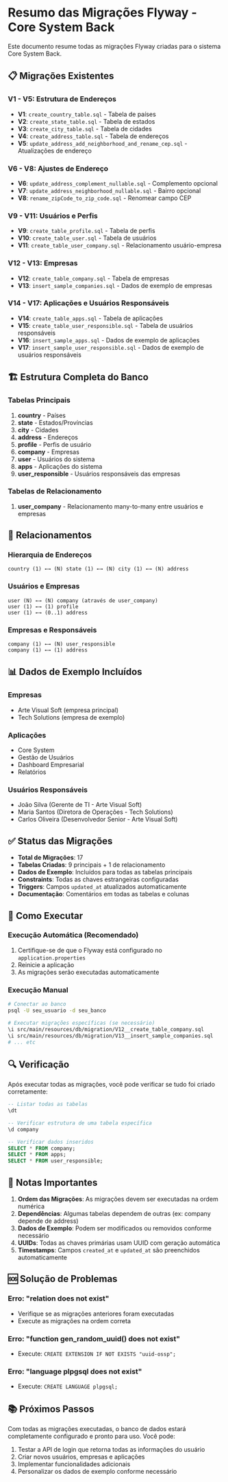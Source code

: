 # Resumo das Migrações Flyway - Core System Back

Este documento resume todas as migrações Flyway criadas para o sistema Core System Back.

## 📋 **Migrações Existentes**

### **V1 - V5: Estrutura de Endereços**
- **V1**: `create_country_table.sql` - Tabela de países
- **V2**: `create_state_table.sql` - Tabela de estados
- **V3**: `create_city_table.sql` - Tabela de cidades
- **V4**: `create_address_table.sql` - Tabela de endereços
- **V5**: `update_address_add_neighborhood_and_rename_cep.sql` - Atualizações de endereço

### **V6 - V8: Ajustes de Endereço**
- **V6**: `update_address_complement_nullable.sql` - Complemento opcional
- **V7**: `update_address_neighborhood_nullable.sql` - Bairro opcional
- **V8**: `rename_zipCode_to_zip_code.sql` - Renomear campo CEP

### **V9 - V11: Usuários e Perfis**
- **V9**: `create_table_profile.sql` - Tabela de perfis
- **V10**: `create_table_user.sql` - Tabela de usuários
- **V11**: `create_table_user_company.sql` - Relacionamento usuário-empresa

### **V12 - V13: Empresas**
- **V12**: `create_table_company.sql` - Tabela de empresas
- **V13**: `insert_sample_companies.sql` - Dados de exemplo de empresas

### **V14 - V17: Aplicações e Usuários Responsáveis**
- **V14**: `create_table_apps.sql` - Tabela de aplicações
- **V15**: `create_table_user_responsible.sql` - Tabela de usuários responsáveis
- **V16**: `insert_sample_apps.sql` - Dados de exemplo de aplicações
- **V17**: `insert_sample_user_responsible.sql` - Dados de exemplo de usuários responsáveis

## 🏗️ **Estrutura Completa do Banco**

### **Tabelas Principais**
1. **country** - Países
2. **state** - Estados/Províncias
3. **city** - Cidades
4. **address** - Endereços
5. **profile** - Perfis de usuário
6. **company** - Empresas
7. **user** - Usuários do sistema
8. **apps** - Aplicações do sistema
9. **user_responsible** - Usuários responsáveis das empresas

### **Tabelas de Relacionamento**
1. **user_company** - Relacionamento many-to-many entre usuários e empresas

## 🔗 **Relacionamentos**

### **Hierarquia de Endereços**
```
country (1) ←→ (N) state (1) ←→ (N) city (1) ←→ (N) address
```

### **Usuários e Empresas**
```
user (N) ←→ (N) company (através de user_company)
user (1) ←→ (1) profile
user (1) ←→ (0..1) address
```

### **Empresas e Responsáveis**
```
company (1) ←→ (N) user_responsible
company (1) ←→ (1) address
```

## 📊 **Dados de Exemplo Incluídos**

### **Empresas**
- Arte Visual Soft (empresa principal)
- Tech Solutions (empresa de exemplo)

### **Aplicações**
- Core System
- Gestão de Usuários
- Dashboard Empresarial
- Relatórios

### **Usuários Responsáveis**
- João Silva (Gerente de TI - Arte Visual Soft)
- Maria Santos (Diretora de Operações - Tech Solutions)
- Carlos Oliveira (Desenvolvedor Senior - Arte Visual Soft)

## ✅ **Status das Migrações**

- **Total de Migrações**: 17
- **Tabelas Criadas**: 9 principais + 1 de relacionamento
- **Dados de Exemplo**: Incluídos para todas as tabelas principais
- **Constraints**: Todas as chaves estrangeiras configuradas
- **Triggers**: Campos `updated_at` atualizados automaticamente
- **Documentação**: Comentários em todas as tabelas e colunas

## 🚀 **Como Executar**

### **Execução Automática (Recomendado)**
1. Certifique-se de que o Flyway está configurado no `application.properties`
2. Reinicie a aplicação
3. As migrações serão executadas automaticamente

### **Execução Manual**
```bash
# Conectar ao banco
psql -U seu_usuario -d seu_banco

# Executar migrações específicas (se necessário)
\i src/main/resources/db/migration/V12__create_table_company.sql
\i src/main/resources/db/migration/V13__insert_sample_companies.sql
# ... etc
```

## 🔍 **Verificação**

Após executar todas as migrações, você pode verificar se tudo foi criado corretamente:

```sql
-- Listar todas as tabelas
\dt

-- Verificar estrutura de uma tabela específica
\d company

-- Verificar dados inseridos
SELECT * FROM company;
SELECT * FROM apps;
SELECT * FROM user_responsible;
```

## 📝 **Notas Importantes**

1. **Ordem das Migrações**: As migrações devem ser executadas na ordem numérica
2. **Dependências**: Algumas tabelas dependem de outras (ex: company depende de address)
3. **Dados de Exemplo**: Podem ser modificados ou removidos conforme necessário
4. **UUIDs**: Todas as chaves primárias usam UUID com geração automática
5. **Timestamps**: Campos `created_at` e `updated_at` são preenchidos automaticamente

## 🆘 **Solução de Problemas**

### **Erro: "relation does not exist"**
- Verifique se as migrações anteriores foram executadas
- Execute as migrações na ordem correta

### **Erro: "function gen_random_uuid() does not exist"**
- Execute: `CREATE EXTENSION IF NOT EXISTS "uuid-ossp";`

### **Erro: "language plpgsql does not exist"**
- Execute: `CREATE LANGUAGE plpgsql;`

## 📚 **Próximos Passos**

Com todas as migrações executadas, o banco de dados estará completamente configurado e pronto para uso. Você pode:

1. Testar a API de login que retorna todas as informações do usuário
2. Criar novos usuários, empresas e aplicações
3. Implementar funcionalidades adicionais
4. Personalizar os dados de exemplo conforme necessário 